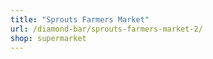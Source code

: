 ```yaml
---
title: "Sprouts Farmers Market"
url: /diamond-bar/sprouts-farmers-market-2/
shop: supermarket
---
```

